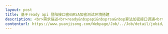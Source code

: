 ```yaml
---                
layout: post       
title: 基于ready api 登陆接口密码RSA加密测试环境搭建           
description: <br>需求描述<br>ready&nbspapi&nbsprsa&nbsp算法加密接口调通<br>最好有相关框架直接用，只需负责相应报错处理即可<br>最终目的就是加密接口成功调通<br>     
contenturl: https://www.yuanjisong.com/Webpage/Job/../Job/detail/jobid/101476      
---                 
```

